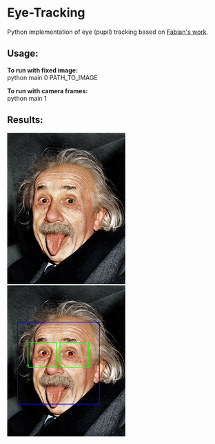 # Eye-Tracking

Python implementation of eye (pupil) tracking based on [Fabian's work](http://www.inb.uni-luebeck.de/fileadmin/files/PUBPDFS/TiBa11b.pdf). 

## Usage:
**To run with fixed image:**  
python main 0 PATH_TO_IMAGE

**To run with camera frames:**  
python main 1

## Results:
![ ](./images/einstein.png)
![ ](./images/result.png)
